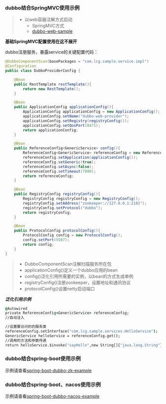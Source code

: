 ### dubbo结合SpringMVC使用示例

>- 以web容器注解方式启动
>   - SpringMVC方式
>   - [dubbo-web-sample](../../../code/dubbo-web-sample)

**基础SpringMVC配置使用在这不展开**

dubbo注册服务，暴露service的关键配置代码：

```java
@DubboComponentScan(basePackages = "com.lcg.sample.service.impl")
@Configuration
public class DubboProviderConfig {

    @Bean
    public RestTemplate restTemplate(){
        return new RestTemplate();
    }

    @Bean
    public ApplicationConfig applicationConfig(){
        ApplicationConfig applicationConfig = new ApplicationConfig();
        applicationConfig.setName("dubbo-web-provider");
        applicationConfig.setRegistry(registryConfig());
        applicationConfig.setQosPort(8471);
        return applicationConfig;
    }

    @Bean
    public ReferenceConfig<GenericService> config(){
        ReferenceConfig<GenericService> referenceConfig = new ReferenceConfig<>();
        referenceConfig.setApplication(applicationConfig());
        referenceConfig.setGeneric(true);
        referenceConfig.setAsync(false);
        referenceConfig.setTimeout(7000);
        return referenceConfig;
    }

    @Bean
    public RegistryConfig registryConfig(){
        RegistryConfig registryConfig = new RegistryConfig();
        registryConfig.setAddress("zookeeper://127.0.0.1:2181");
        registryConfig.setProtocol("dubbo");
        return registryConfig;
    }

    @Bean
    public ProtocolConfig protocolConfig(){
        ProtocolConfig config = new ProtocolConfig();
        config.setPort(5587);
        return config;
    }
}
```

>- DubboComponentScan注解扫描服务所在包
>- applicationConfig()定义一个dubbo应用的bean
>- config()泛化引用所需要的实例，以bean的方式生成单例
>- registryConfig()注册zookeeper，设置地址和通讯协议
>- protocolConfig()设置netty启动端口

***泛化引用示例***

```cmd
@Autowired
private ReferenceConfig<GenericService> referenceConfig;
//自动注入

//设置要访问的的服务类
referenceConfig.setInterface("com.lcg.sample.services.HelloService");
GenericService helloService = referenceConfig.get();
//调用的方法和参数传递
return helloService.$invoke("sayHello",new String[]{"java.lang.String"},new Object[]{"consumer"});
```

### dubbo结合spring-boot使用示例

示例请查看[spring-boot-dubbo-zk-example](https://github.com/87-midnight/spring-boot-example/tree/master/spring-boot-dubbo-zk-example)

### dubbo结合spring-boot、nacos使用示例

示例请查看[spring-boot-dubbo-nacos-example](https://github.com/87-midnight/spring-boot-example/tree/master/spring-boot-dubbo-nacos-example)